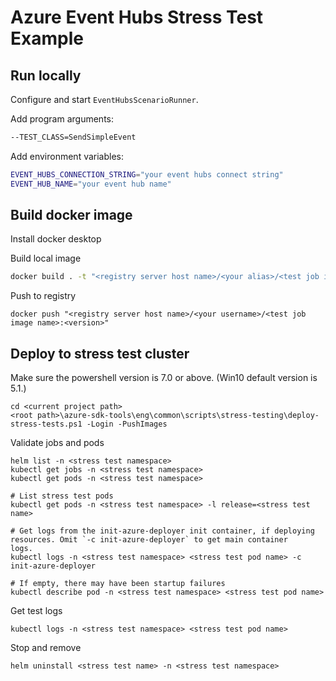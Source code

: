 # Azure Event Hubs Stress Test Example

## Run locally

Configure and start `EventHubsScenarioRunner`.

Add program arguments:

```sh
--TEST_CLASS=SendSimpleEvent
```

Add environment variables:

```sh
EVENT_HUBS_CONNECTION_STRING="your event hubs connect string" 
EVENT_HUB_NAME="your event hub name"
```

## Build docker image

Install docker desktop

Build local image
```sh
docker build . -t "<registry server host name>/<your alias>/<test job image name>:<version>"
```

Push to registry
```shell
docker push "<registry server host name>/<your username>/<test job image name>:<version>"
```

## Deploy to stress test cluster
Make sure the powershell version is 7.0 or above. (Win10 default version is 5.1.)

```shell
cd <current project path>
<root path>\azure-sdk-tools\eng\common\scripts\stress-testing\deploy-stress-tests.ps1 -Login -PushImages
```

Validate jobs and pods

```shell
helm list -n <stress test namespace>
kubectl get jobs -n <stress test namespace>
kubectl get pods -n <stress test namespace>
```

```shell
# List stress test pods
kubectl get pods -n <stress test namespace> -l release=<stress test name>

# Get logs from the init-azure-deployer init container, if deploying resources. Omit `-c init-azure-deployer` to get main container
logs.
kubectl logs -n <stress test namespace> <stress test pod name> -c init-azure-deployer

# If empty, there may have been startup failures
kubectl describe pod -n <stress test namespace> <stress test pod name>
```

Get test logs
```shell
kubectl logs -n <stress test namespace> <stress test pod name>
```


Stop and remove
```shell
helm uninstall <stress test name> -n <stress test namespace>
```



